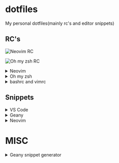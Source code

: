 # dotfiles
My personal dotfiles(mainly rc's and editor snippets)

## RC's
  ![Neovim RC](dotfiles/.nvimrc)
  
  ![Oh my zsh RC](dotfiles/.zshrc)
  

<details>
  <summary>Neovim</summary>
  <a href='dotfiles/.nvimrc'>nvimrc</a>
</details>

<details>
  <summary>Oh my zsh</summary>
  <a href='dotfiles/.zshrc'>zshrc</a>
</details>

<details>
  <summary>bashrc and vimrc</summary>
  <i>Depreciated</i>
</details>

## Snippets

<details>
  <summary>VS Code</summary>
  <a href='dotfiles/vscode.snippets'>vscode.snippets</a>
</details>

<details>
  <summary>Geany</summary>
  <a href='dotfiles/geany.snippets'>geany.snippets</a>
</details>

<details>
  <summary>Neovim</summary>
  <a href='dotfiles/nvim.snippets'>nvim.snippets</a>
</details>

# MISC

<details>
  <summary>Geany snippet generator</summary>
  <a href='dotfiles/MISC/geany_snip_gen.py'>geany_snip_gen.py</a>
</details>
